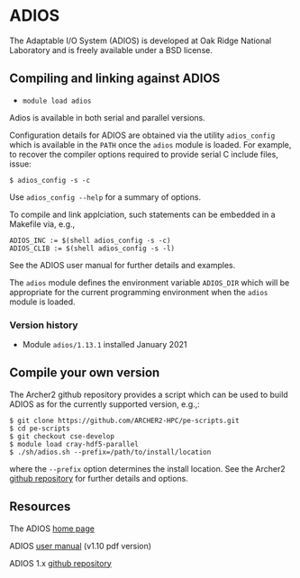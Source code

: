 # ADIOS

The Adaptable I/O System (ADIOS) is developed at Oak Ridge National
Laboratory and is freely available under a BSD license.


## Compiling and linking against ADIOS

- `module load adios`

Adios is available in both serial and parallel versions.

Configuration details for ADIOS are obtained via the utility
`adios_config` which is available in the `PATH` once the
`adios` module is loaded. For example, to recover the compiler
options required to provide serial C include files, issue:
```
$ adios_config -s -c
```
Use `adios_config --help` for a summary of options.

To compile and link applciation, such statements can be embedded in a
Makefile via, e.g., 
```
ADIOS_INC := $(shell adios_config -s -c)
ADIOS_CLIB := $(shell adios_config -s -l)
```
See the ADIOS user manual for further details and examples.

The `adios` module defines the environment variable `ADIOS_DIR`
which will be appropriate for the current programming environment
when the `adios` module is loaded.


### Version history

- Module `adios/1.13.1` installed January 2021


## Compile your own version

The Archer2 github repository provides a script which can be used to
build ADIOS as for the currently supported version, e.g.,:
```
$ git clone https://github.com/ARCHER2-HPC/pe-scripts.git
$ cd pe-scripts
$ git checkout cse-develop
$ module load cray-hdf5-parallel
$ ./sh/adios.sh --prefix=/path/to/install/location
```
where the `--prefix` option determines the install location. See the Archer2
[github repository](https://github.com/ARCHER2-HPC/pe-scripts/tree/cse-develop)
for further details and options.


## Resources

The ADIOS [home page](https://csmd.ornl.gov/adios)

ADIOS [user manual](http://users.nccs.gov/~pnorbert/ADIOS-UsersManual-1.10.0.pdf) (v1.10 pdf version)

ADIOS 1.x [github repository](https://github.com/ornladios/ADIOS)

